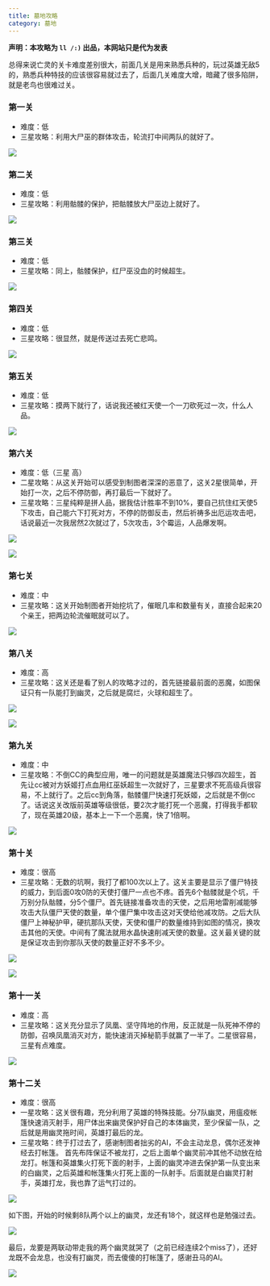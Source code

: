 ```yaml
---
title: 墓地攻略 
category: 墓地
--- 
```


**声明：本攻略为 ```ll /:)``` 出品，本网站只是代为发表**

总得来说亡灵的关卡难度差别很大，前面几关是用来熟悉兵种的，玩过英雄无敌5的，熟悉兵种特技的应该很容易就过去了，后面几关难度大增，暗藏了很多陷阱，就是老鸟也很难过关。

### 第一关
* 难度：低
* 三星攻略：利用大尸巫的群体攻击，轮流打中间两队的就好了。

![](/images/gl/md-01.png)

### 第二关
* 难度：低
* 三星攻略：利用骷髅的保护，把骷髅放大尸巫边上就好了。

![](/images/gl/md-02.png)

### 第三关
* 难度：低
* 三星攻略：同上，骷髅保护，红尸巫没血的时候超生。

![](/images/gl/md-03.png)

### 第四关
* 难度：低
* 三星攻略：很显然，就是传送过去死亡悲鸣。

![](/images/gl/md-04.png)

### 第五关
* 难度：低
* 三星攻略：摸两下就行了，话说我还被红天使一个一刀砍死过一次，什么人品。

![](/images/gl/md-05.png)

### 第六关
* 难度：低（三星 高）
* 二星攻略：从这关开始可以感受到制图者深深的恶意了，这关2星很简单，开始打一次，之后不停防御，再打最后一下就好了。
* 三星攻略：三星纯粹是拼人品，据我估计胜率不到10%，要自己抗住红天使5下攻击，自己能六下打死对方，不停的防御反击，然后祈祷多出厄运攻击吧，话说最近一次我居然2次就过了，5次攻击，3个霉运，人品爆发啊。

![](/images/gl/md-06.png)

![](/images/gd/md1.png)

### 第七关
* 难度：中
* 三星攻略：这关开始制图者开始挖坑了，催眠几率和数量有关，直接合起来20个亲王，把两边轮流催眠就可以了。

![](/images/gl/md-07.png)

### 第八关
* 难度：高
* 三星攻略：这关还是看了别人的攻略才过的，首先链接最前面的恶魔，如图保证只有一队能打到幽灵，之后就是腐烂，火球和超生了。

![](/images/gl/md-08.png)

![](/images/gd/md2.png)

### 第九关
* 难度：中
* 三星攻略：不倒CC的典型应用，唯一的问题就是英雄魔法只够四次超生，首先让cc被对方妖姬打点血用红巫妖超生一次就好了，三星要求不死高级兵很容易，不上就行了。之后cc到角落，骷髅僵尸快速打死妖姬，之后就是不倒cc了。话说这关改版前英雄等级很低，要2次才能打死一个恶魔，打得我手都软了，现在英雄20级，基本上一下一个恶魔，快了1倍啊。

![](/images/gl/md-09.png)

### 第十关
* 难度：很高
* 三星攻略：无数的坑啊，我打了都100次以上了。这关主要是显示了僵尸特技的威力，到后面0攻0防的天使打僵尸一点也不疼。首先6个骷髅就是个坑，千万别分队骷髅，分5个僵尸。首先链接准备攻击的天使，之后用地雷削减能够攻击大队僵尸天使的数量，单个僵尸集中攻击这对天使给他减攻防。之后大队僵尸上神秘护甲，硬抗那队天使，天使和僵尸的数量维持到如图的情况，换攻击其他的天使。中间有了魔法就用水晶快速削减天使的数量。这关最关键的就是保证攻击到你那队天使的数量正好不多不少。

![](/images/gl/md-10.png)

![](/images/gd/md3.png)

### 第十一关
* 难度：高
* 三星攻略：这关充分显示了凤凰、坚守阵地的作用，反正就是一队死神不停的防御，召唤凤凰消灭对方，能快速消灭掉秘箭手就赢了一半了。二星很容易，三星有点难度。

![](/images/gl/md-11.png)

### 第十二关
* 难度：很高
* 一星攻略：这关很有趣，充分利用了英雄的特殊技能。分7队幽灵，用瘟疫帐篷快速消灭射手，用尸体出来幽灵保护好自己的本体幽灵，至少保留一队，之后就是用幽灵拖时间，英雄打最后的龙。
* 三星攻略：终于打过去了，感谢制图者拙劣的AI，不会主动龙息，偶尔还发神经去打帐篷。
首先布阵保证不被龙打，之后上面单个幽灵前冲其他不动放在给龙打。帐篷和英雄集火打死下面的射手，上面的幽灵冲进去保护第一队变出来的白幽灵，之后英雄和帐篷集火打死上面的一队射手。后面就是白幽灵打射手，英雄打龙，我也靠了运气打过的。

![](/images/gl/md-12.png)

如下图，开始的时候剩8队两个以上的幽灵，龙还有18个，就这样也是勉强过去。

![](/images/gd/md4.png)

最后，龙要是两联动带走我的两个幽灵就哭了（之前已经连续2个miss了），还好龙既不会龙息，也没有打幽灵，而去傻傻的打帐篷了，感谢丑马的AI。

![](/images/gd/md5.png)